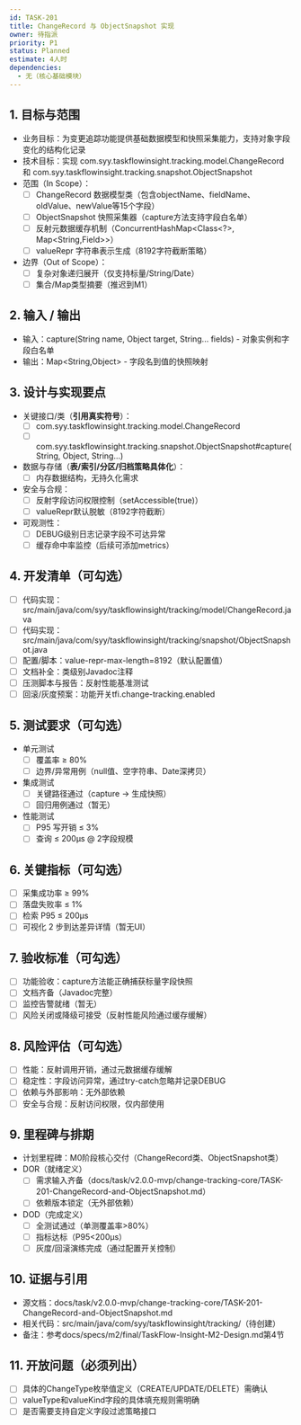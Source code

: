 ```yaml
---
id: TASK-201
title: ChangeRecord 与 ObjectSnapshot 实现
owner: 待指派
priority: P1
status: Planned
estimate: 4人时
dependencies:
  - 无（核心基础模块）
---
```


## 1. 目标与范围
- 业务目标：为变更追踪功能提供基础数据模型和快照采集能力，支持对象字段变化的结构化记录
- 技术目标：实现 com.syy.taskflowinsight.tracking.model.ChangeRecord 和 com.syy.taskflowinsight.tracking.snapshot.ObjectSnapshot
- 范围（In Scope）：
  - [ ] ChangeRecord 数据模型类（包含objectName、fieldName、oldValue、newValue等15个字段）
  - [ ] ObjectSnapshot 快照采集器（capture方法支持字段白名单）
  - [ ] 反射元数据缓存机制（ConcurrentHashMap<Class<?>, Map<String,Field>>）
  - [ ] valueRepr 字符串表示生成（8192字符截断策略）
- 边界（Out of Scope）：
  - [ ] 复杂对象递归展开（仅支持标量/String/Date）
  - [ ] 集合/Map类型摘要（推迟到M1）

## 2. 输入 / 输出
- 输入：capture(String name, Object target, String... fields) - 对象实例和字段白名单
- 输出：Map<String,Object> - 字段名到值的快照映射

## 3. 设计与实现要点
- 关键接口/类（**引用真实符号**）：
  - [ ] com.syy.taskflowinsight.tracking.model.ChangeRecord
  - [ ] com.syy.taskflowinsight.tracking.snapshot.ObjectSnapshot#capture(String, Object, String...)
- 数据与存储（**表/索引/分区/归档策略具体化**）：
  - [ ] 内存数据结构，无持久化需求
- 安全与合规：
  - [ ] 反射字段访问权限控制（setAccessible(true)）
  - [ ] valueRepr默认脱敏（8192字符截断）
- 可观测性：
  - [ ] DEBUG级别日志记录字段不可达异常
  - [ ] 缓存命中率监控（后续可添加metrics）

## 4. 开发清单（可勾选）
- [ ] 代码实现：src/main/java/com/syy/taskflowinsight/tracking/model/ChangeRecord.java
- [ ] 代码实现：src/main/java/com/syy/taskflowinsight/tracking/snapshot/ObjectSnapshot.java
- [ ] 配置/脚本：value-repr-max-length=8192（默认配置值）
- [ ] 文档补全：类级别Javadoc注释
- [ ] 压测脚本与报告：反射性能基准测试
- [ ] 回滚/灰度预案：功能开关tfi.change-tracking.enabled

## 5. 测试要求（可勾选）
- 单元测试
  - [ ] 覆盖率 ≥ 80%
  - [ ] 边界/异常用例（null值、空字符串、Date深拷贝）
- 集成测试
  - [ ] 关键路径通过（capture -> 生成快照）
  - [ ] 回归用例通过（暂无）
- 性能测试
  - [ ] P95 写开销 ≤ 3%
  - [ ] 查询 ≤ 200μs @ 2字段规模

## 6. 关键指标（可勾选）
- [ ] 采集成功率 ≥ 99%
- [ ] 落盘失败率 ≤ 1%
- [ ] 检索 P95 ≤ 200μs
- [ ] 可视化 2 步到达差异详情（暂无UI）

## 7. 验收标准（可勾选）
- [ ] 功能验收：capture方法能正确捕获标量字段快照
- [ ] 文档齐备（Javadoc完整）
- [ ] 监控告警就绪（暂无）
- [ ] 风险关闭或降级可接受（反射性能风险通过缓存缓解）

## 8. 风险评估（可勾选）
- [ ] 性能：反射调用开销，通过元数据缓存缓解
- [ ] 稳定性：字段访问异常，通过try-catch忽略并记录DEBUG
- [ ] 依赖与外部影响：无外部依赖
- [ ] 安全与合规：反射访问权限，仅内部使用

## 9. 里程碑与排期
- 计划里程碑：M0阶段核心交付（ChangeRecord类、ObjectSnapshot类）
- DOR（就绪定义）
  - [ ] 需求输入齐备（docs/task/v2.0.0-mvp/change-tracking-core/TASK-201-ChangeRecord-and-ObjectSnapshot.md）
  - [ ] 依赖版本锁定（无外部依赖）
- DOD（完成定义）
  - [ ] 全测试通过（单测覆盖率>80%）
  - [ ] 指标达标（P95<200μs）
  - [ ] 灰度/回滚演练完成（通过配置开关控制）

## 10. 证据与引用
- 源文档：docs/task/v2.0.0-mvp/change-tracking-core/TASK-201-ChangeRecord-and-ObjectSnapshot.md
- 相关代码：src/main/java/com/syy/taskflowinsight/tracking/（待创建）
- 备注：参考docs/specs/m2/final/TaskFlow-Insight-M2-Design.md第4节

## 11. 开放问题（必须列出）
- [ ] 具体的ChangeType枚举值定义（CREATE/UPDATE/DELETE）需确认
- [ ] valueType和valueKind字段的具体填充规则需明确
- [ ] 是否需要支持自定义字段过滤策略接口